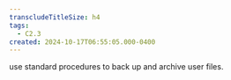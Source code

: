 ```yaml
---
transcludeTitleSize: h4
tags:
  - C2.3
created: 2024-10-17T06:55:05.000-0400
---
```

use standard procedures to back up and archive user files.